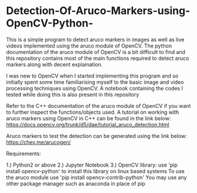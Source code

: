 # Detection-Of-Aruco-Markers-using-OpenCV-Python-
This is a simple program to detect aruco markers in images as well as live videos implemented using the aruco module of OpenCV. The python documentation of the aruco module of OpenCV is a bit difficult to find and this repository contains most of the main functions required to detect aruco markers along with decent explaination. 

I was new to OpenCV when I started implementing this program and so initially spent some time familiarising myself to the basic image and video processing techniques using OpenCV. A notebook containing the codes I tested while doing this is also present in this repository

Refer to the C++ documentation of the aruco module of OpenCV if you want to further inspect the functions/objects used. A tutorial on working with aruco markers using OpenCV in C++ can be found in the link below:
https://docs.opencv.org/trunk/d5/dae/tutorial_aruco_detection.html

Aruco markers to test the detection can be generated using the link below:
https://chev.me/arucogen/

Requirements:

1.) Python2 or above
2.) Jupyter Notebook
3.) OpenCV library: use 'pip install opencv-python' to install this library on linux based systems
    To use the aruco module use 'pip install opencv-contrib-python'
    You may use any other package manager such as anaconda in place of pip
